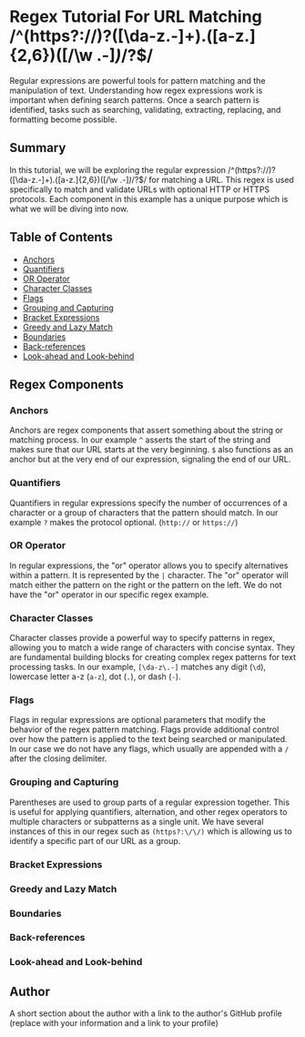 # Regex Tutorial For URL Matching /^(https?:\/\/)?([\da-z\.-]+)\.([a-z\.]{2,6})([\/\w \.-]*)*\/?$/

Regular expressions are powerful tools for pattern matching and the manipulation of text. Understanding how regex expressions work is important when defining search patterns. Once a search pattern is identified, tasks such as searching, validating, extracting, replacing, and formatting become possible.

## Summary

In this tutorial, we will be exploring the regular expression /^(https?:\/\/)?([\da-z\.-]+)\.([a-z\.]{2,6})([\/\w \.-]*)*\/?$/ for matching a URL. This regex is used specifically to match and validate URLs with optional HTTP or HTTPS protocols. Each component in this example has a unique purpose which is what we will be diving into now.

## Table of Contents

- [Anchors](#anchors)
- [Quantifiers](#quantifiers)
- [OR Operator](#or-operator)
- [Character Classes](#character-classes)
- [Flags](#flags)
- [Grouping and Capturing](#grouping-and-capturing)
- [Bracket Expressions](#bracket-expressions)
- [Greedy and Lazy Match](#greedy-and-lazy-match)
- [Boundaries](#boundaries)
- [Back-references](#back-references)
- [Look-ahead and Look-behind](#look-ahead-and-look-behind)

## Regex Components

### Anchors

Anchors are regex components that assert something about the string or matching process. In our example `^` asserts the start of the string and makes sure that our URL starts at the very beginning. `$` also functions as an anchor but at the very end of our expression, signaling the end of our URL.

### Quantifiers

Quantifiers in regular expressions specify the number of occurrences of a character or a group of characters that the pattern should match. In our example `?` makes the protocol optional. (`http://` or `https://`)

### OR Operator

In regular expressions, the "or" operator allows you to specify alternatives within a pattern. It is represented by the `|` character. The "or" operator will match either the pattern on the right or the pattern on the left. We do not have the "or" operator in our specific regex example.

### Character Classes

Character classes provide a powerful way to specify patterns in regex, allowing you to match a wide range of characters with concise syntax. They are fundamental building blocks for creating complex regex patterns for text processing tasks. In our example, `[\da-z\.-]` matches any digit (`\d`), lowercase letter a-z (`a-z`), dot (`.`), or dash (`-`).

### Flags

Flags in regular expressions are optional parameters that modify the behavior of the regex pattern matching. Flags provide additional control over how the pattern is applied to the text being searched or manipulated. In our case we do not have any flags, which usually are appended with a `/` after the closing delimiter.

### Grouping and Capturing

Parentheses are used to group parts of a regular expression together. This is useful for applying quantifiers, alternation, and other regex operators to multiple characters or subpatterns as a single unit. We have several instances of this in our regex such as `(https?:\/\/)` which is allowing us to identify a specific part of our URL as a group.

### Bracket Expressions



### Greedy and Lazy Match

### Boundaries

### Back-references

### Look-ahead and Look-behind

## Author

A short section about the author with a link to the author's GitHub profile (replace with your information and a link to your profile)
